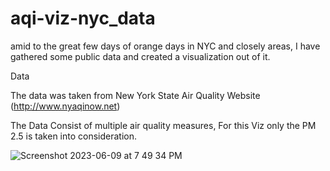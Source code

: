 # aqi-viz-nyc_data
amid to the great few days of orange days in NYC and closely areas, I have gathered some public data and created a visualization out of it. 

Data 

The data was taken from New York State Air Quality Website (http://www.nyaqinow.net) 

The Data Consist of multiple air quality measures, For this Viz only the PM 2.5 is taken into consideration. 

![Screenshot 2023-06-09 at 7 49 34 PM](https://github.com/darshjoshi/aqi-viz-nyc_data/assets/46282088/a7b682e8-325c-4f39-a299-525edcc82894)
